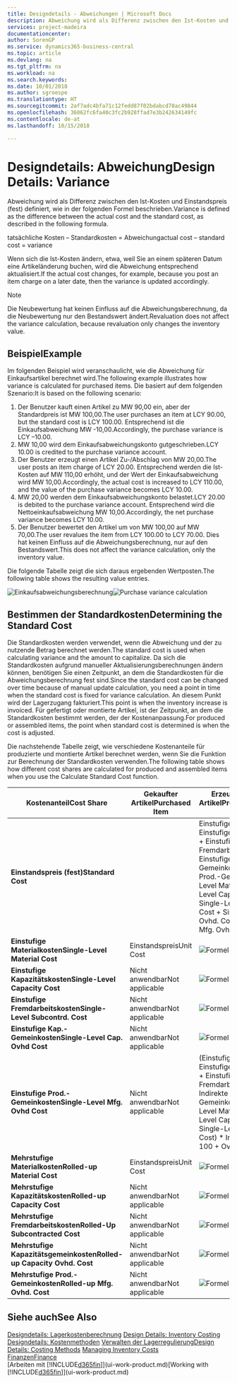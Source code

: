 ```yaml
---
title: Designdetails - Abweichungen | Microsoft Docs
description: Abweichung wird als Differenz zwischen den Ist-Kosten und Einstandspreis (fest) definiert, wie in der folgenden Formel beschrieben.
services: project-madeira
documentationcenter: 
author: SorenGP
ms.service: dynamics365-business-central
ms.topic: article
ms.devlang: na
ms.tgt_pltfrm: na
ms.workload: na
ms.search.keywords: 
ms.date: 10/01/2018
ms.author: sgroespe
ms.translationtype: HT
ms.sourcegitcommit: 2af7adc4bfa71c12fedd87f02bdabcd78ac49844
ms.openlocfilehash: 36062fc6fa40c3fc2b928ffad7e3b242634149fc
ms.contentlocale: de-at
ms.lasthandoff: 10/15/2018

---
```

# <a name="design-details-variance"></a><span data-ttu-id="d081f-103">Designdetails: Abweichung</span><span class="sxs-lookup"><span data-stu-id="d081f-103">Design Details: Variance</span></span>
<span data-ttu-id="d081f-104">Abweichung wird als Differenz zwischen den Ist-Kosten und Einstandspreis (fest) definiert, wie in der folgenden Formel beschrieben.</span><span class="sxs-lookup"><span data-stu-id="d081f-104">Variance is defined as the difference between the actual cost and the standard cost, as described in the following formula.</span></span>  

 <span data-ttu-id="d081f-105">tatsächliche Kosten – Standardkosten = Abweichung</span><span class="sxs-lookup"><span data-stu-id="d081f-105">actual cost – standard cost = variance</span></span>  

 <span data-ttu-id="d081f-106">Wenn sich die Ist-Kosten ändern, etwa, weil Sie an einem späteren Datum eine Artikeländerung buchen, wird die Abweichung entsprechend aktualisiert.</span><span class="sxs-lookup"><span data-stu-id="d081f-106">If the actual cost changes, for example, because you post an item charge on a later date, then the variance is updated accordingly.</span></span>  

> [!NOTE]  
>  <span data-ttu-id="d081f-107">Die Neubewertung hat keinen Einfluss auf die Abweichungsberechnung, da die Neubewertung nur den Bestandswert ändert.</span><span class="sxs-lookup"><span data-stu-id="d081f-107">Revaluation does not affect the variance calculation, because revaluation only changes the inventory value.</span></span>  

## <a name="example"></a><span data-ttu-id="d081f-108">Beispiel</span><span class="sxs-lookup"><span data-stu-id="d081f-108">Example</span></span>  
 <span data-ttu-id="d081f-109">Im folgenden Beispiel wird veranschaulicht, wie die Abweichung für Einkaufsartikel berechnet wird.</span><span class="sxs-lookup"><span data-stu-id="d081f-109">The following example illustrates how variance is calculated for purchased items.</span></span> <span data-ttu-id="d081f-110">Die basiert auf dem folgenden Szenario:</span><span class="sxs-lookup"><span data-stu-id="d081f-110">It is based on the following scenario:</span></span>  

1.  <span data-ttu-id="d081f-111">Der Benutzer kauft einen Artikel zu MW 90,00 ein, aber der Standardpreis ist MW 100,00.</span><span class="sxs-lookup"><span data-stu-id="d081f-111">The user purchases an item at LCY 90.00, but the standard cost is LCY 100.00.</span></span> <span data-ttu-id="d081f-112">Entsprechend ist die Einkaufsabweichung MW -10,00.</span><span class="sxs-lookup"><span data-stu-id="d081f-112">Accordingly, the purchase variance is LCY –10.00.</span></span>  
2.  <span data-ttu-id="d081f-113">MW 10,00 wird dem Einkaufsabweichungskonto gutgeschrieben.</span><span class="sxs-lookup"><span data-stu-id="d081f-113">LCY 10.00 is credited to the purchase variance account.</span></span>  
3.  <span data-ttu-id="d081f-114">Der Benutzer erzeugt einen Artikel Zu-/Abschlag von MW 20,00.</span><span class="sxs-lookup"><span data-stu-id="d081f-114">The user posts an item charge of LCY 20.00.</span></span> <span data-ttu-id="d081f-115">Entsprechend werden die Ist-Kosten auf MW 110,00 erhöht, und der Wert der Einkaufsabweichung wird MW 10,00.</span><span class="sxs-lookup"><span data-stu-id="d081f-115">Accordingly, the actual cost is increased to LCY 110.00, and the value of the purchase variance becomes LCY 10.00.</span></span>  
4.  <span data-ttu-id="d081f-116">MW 20,00 werden dem Einkaufsabweichungskonto belastet.</span><span class="sxs-lookup"><span data-stu-id="d081f-116">LCY 20.00 is debited to the purchase variance account.</span></span> <span data-ttu-id="d081f-117">Entsprechend wird die Nettoeinkaufsabweichung MW 10,00.</span><span class="sxs-lookup"><span data-stu-id="d081f-117">Accordingly, the net purchase variance becomes LCY 10.00.</span></span>  
5.  <span data-ttu-id="d081f-118">Der Benutzer bewertet den Artikel um von MW 100,00 auf MW 70,00.</span><span class="sxs-lookup"><span data-stu-id="d081f-118">The user revalues the item from LCY 100.00 to LCY 70.00.</span></span> <span data-ttu-id="d081f-119">Dies hat keinen Einfluss auf die Abweichungsberechnung, nur auf den Bestandswert.</span><span class="sxs-lookup"><span data-stu-id="d081f-119">This does not affect the variance calculation, only the inventory value.</span></span>  

 <span data-ttu-id="d081f-120">Die folgende Tabelle zeigt die sich daraus ergebenden Wertposten.</span><span class="sxs-lookup"><span data-stu-id="d081f-120">The following table shows the resulting value entries.</span></span>  

 <span data-ttu-id="d081f-121">![Einkaufsabweichungsberechnung](media/design_details_inventory_costing_11_purchase_variance.png "Einkaufsabweichungsberechnung")</span><span class="sxs-lookup"><span data-stu-id="d081f-121">![Purchase variance calculation](media/design_details_inventory_costing_11_purchase_variance.png "Purchase variance calculation")</span></span>  

## <a name="determining-the-standard-cost"></a><span data-ttu-id="d081f-122">Bestimmen der Standardkosten</span><span class="sxs-lookup"><span data-stu-id="d081f-122">Determining the Standard Cost</span></span>  
 <span data-ttu-id="d081f-123">Die Standardkosten werden verwendet, wenn die Abweichung und der zu nutzende Betrag berechnet werden.</span><span class="sxs-lookup"><span data-stu-id="d081f-123">The standard cost is used when calculating variance and the amount to capitalize.</span></span> <span data-ttu-id="d081f-124">Da sich die Standardkosten aufgrund manueller Aktualisierungsberechnungen ändern können, benötigen Sie einen Zeitpunkt, an dem die Standardkosten für die Abweichungsberechnung fest sind.</span><span class="sxs-lookup"><span data-stu-id="d081f-124">Since the standard cost can be changed over time because of manual update calculation, you need a point in time when the standard cost is fixed for variance calculation.</span></span> <span data-ttu-id="d081f-125">An diesem Punkt wird der Lagerzugang fakturiert.</span><span class="sxs-lookup"><span data-stu-id="d081f-125">This point is when the inventory increase is invoiced.</span></span> <span data-ttu-id="d081f-126">Für gefertigt oder montierte Artikel, ist der Zeitpunkt, an dem die Standardkosten bestimmt werden, der der Kostenanpassung.</span><span class="sxs-lookup"><span data-stu-id="d081f-126">For produced or assembled items, the point when standard cost is determined is when the cost is adjusted.</span></span>  

 <span data-ttu-id="d081f-127">Die nachstehende Tabelle zeigt, wie verschiedene Kostenanteile für produzierte und montierte Artikel berechnet werden, wenn Sie die Funktion zur Berechnung der Standardkosten verwenden.</span><span class="sxs-lookup"><span data-stu-id="d081f-127">The following table shows how different cost shares are calculated for produced and assembled items when you use the Calculate Standard Cost function.</span></span>  

|<span data-ttu-id="d081f-128">Kostenanteil</span><span class="sxs-lookup"><span data-stu-id="d081f-128">Cost Share</span></span>|<span data-ttu-id="d081f-129">Gekaufter Artikel</span><span class="sxs-lookup"><span data-stu-id="d081f-129">Purchased Item</span></span>|<span data-ttu-id="d081f-130">Erzeugter/Montierter Artikel</span><span class="sxs-lookup"><span data-stu-id="d081f-130">Produced/Assembled Item</span></span>|  
|----------------|--------------------|------------------------------|  
|<span data-ttu-id="d081f-131">**Einstandspreis (fest)**</span><span class="sxs-lookup"><span data-stu-id="d081f-131">**Standard Cost**</span></span>||<span data-ttu-id="d081f-132">Einstufige Materialkosten + Einstufige Kapazitätskosten + Einstufige Fremdarbeitskosten + Einstufige Kap.-Gemeinkosten + Einstufige Prod.-Gemeinkosten</span><span class="sxs-lookup"><span data-stu-id="d081f-132">Single-Level Material Cost + Single-Level Capacity Cost + Single-Level Subcontrd. Cost + Single-Level Cap. Ovhd. Cost + Single-Level Mfg. Ovhd. Cost</span></span>|  
|<span data-ttu-id="d081f-133">**Einstufige Materialkosten**</span><span class="sxs-lookup"><span data-stu-id="d081f-133">**Single-Level Material Cost**</span></span>|<span data-ttu-id="d081f-134">Einstandspreis</span><span class="sxs-lookup"><span data-stu-id="d081f-134">Unit Cost</span></span>|<span data-ttu-id="d081f-135">![Formel 1](media/design_details_inventory_costing_11_equation_1.png "Formel 1")</span><span class="sxs-lookup"><span data-stu-id="d081f-135">![Equation 1](media/design_details_inventory_costing_11_equation_1.png "Equation 1")</span></span>|  
|<span data-ttu-id="d081f-136">**Einstufige Kapazitätskosten**</span><span class="sxs-lookup"><span data-stu-id="d081f-136">**Single-Level Capacity Cost**</span></span>|<span data-ttu-id="d081f-137">Nicht anwendbar</span><span class="sxs-lookup"><span data-stu-id="d081f-137">Not applicable</span></span>|<span data-ttu-id="d081f-138">![Formel 2](media/design_details_inventory_costing_11_equation_2.png "Formel 2")</span><span class="sxs-lookup"><span data-stu-id="d081f-138">![Equation 2](media/design_details_inventory_costing_11_equation_2.png "Equation 2")</span></span>|  
|<span data-ttu-id="d081f-139">**Einstufige Fremdarbeitskosten**</span><span class="sxs-lookup"><span data-stu-id="d081f-139">**Single-Level Subcontrd. Cost**</span></span>|<span data-ttu-id="d081f-140">Nicht anwendbar</span><span class="sxs-lookup"><span data-stu-id="d081f-140">Not applicable</span></span>|<span data-ttu-id="d081f-141">![Formel 3](media/design_details_inventory_costing_11_equation_3.png "Formel 3")</span><span class="sxs-lookup"><span data-stu-id="d081f-141">![Equation 3](media/design_details_inventory_costing_11_equation_3.png "Equation 3")</span></span>|  
|<span data-ttu-id="d081f-142">**Einstufige Kap.-Gemeinkosten**</span><span class="sxs-lookup"><span data-stu-id="d081f-142">**Single-Level Cap. Ovhd Cost**</span></span>|<span data-ttu-id="d081f-143">Nicht anwendbar</span><span class="sxs-lookup"><span data-stu-id="d081f-143">Not applicable</span></span>|<span data-ttu-id="d081f-144">![Formel 4](media/design_details_inventory_costing_11_equation_4.png "Formel 4")</span><span class="sxs-lookup"><span data-stu-id="d081f-144">![Equation 4](media/design_details_inventory_costing_11_equation_4.png "Equation 4")</span></span>|  
|<span data-ttu-id="d081f-145">**Einstufige Prod.-Gemeinkosten**</span><span class="sxs-lookup"><span data-stu-id="d081f-145">**Single-Level Mfg. Ovhd Cost**</span></span>|<span data-ttu-id="d081f-146">Nicht anwendbar</span><span class="sxs-lookup"><span data-stu-id="d081f-146">Not applicable</span></span>|<span data-ttu-id="d081f-147">(Einstufige Materialkosten + Einstufige Kapazitätskosten + Einstufige Fremdarbeitskosten) \* Indirekte Kosten %/100 + Gemeinkostensatz</span><span class="sxs-lookup"><span data-stu-id="d081f-147">(Single-Level Material Cost + Single-Level Capacity Cost + Single-Level Subcontrd. Cost) \* Indirect Cost % / 100 + Overhead Rate</span></span>|  
|<span data-ttu-id="d081f-148">**Mehrstufige Materialkosten**</span><span class="sxs-lookup"><span data-stu-id="d081f-148">**Rolled-up Material Cost**</span></span>|<span data-ttu-id="d081f-149">Einstandspreis</span><span class="sxs-lookup"><span data-stu-id="d081f-149">Unit Cost</span></span>|<span data-ttu-id="d081f-150">![Formel 5](media/design_details_inventory_costing_11_equation_5.png "Formel 5")</span><span class="sxs-lookup"><span data-stu-id="d081f-150">![Equation 5](media/design_details_inventory_costing_11_equation_5.png "Equation 5")</span></span>|  
|<span data-ttu-id="d081f-151">**Mehrstufige Kapazitätskosten**</span><span class="sxs-lookup"><span data-stu-id="d081f-151">**Rolled-up Capacity Cost**</span></span>|<span data-ttu-id="d081f-152">Nicht anwendbar</span><span class="sxs-lookup"><span data-stu-id="d081f-152">Not applicable</span></span>|<span data-ttu-id="d081f-153">![Formel 6](media/design_details_inventory_costing_11_equation_6.png "Formel 6")</span><span class="sxs-lookup"><span data-stu-id="d081f-153">![Equation 6](media/design_details_inventory_costing_11_equation_6.png "Equation 6")</span></span>|  
|<span data-ttu-id="d081f-154">**Mehrstufige Fremdarbeitskosten**</span><span class="sxs-lookup"><span data-stu-id="d081f-154">**Rolled-Up Subcontracted Cost**</span></span>|<span data-ttu-id="d081f-155">Nicht anwendbar</span><span class="sxs-lookup"><span data-stu-id="d081f-155">Not applicable</span></span>|<span data-ttu-id="d081f-156">![Formel 7](media/design_details_inventory_costing_11_equation_7.png "Formel 7")</span><span class="sxs-lookup"><span data-stu-id="d081f-156">![Equation 7](media/design_details_inventory_costing_11_equation_7.png "Equation 7")</span></span>|  
|<span data-ttu-id="d081f-157">**Mehrstufige Kapazitätsgemeinkosten**</span><span class="sxs-lookup"><span data-stu-id="d081f-157">**Rolled-up Capacity Ovhd. Cost**</span></span>|<span data-ttu-id="d081f-158">Nicht anwendbar</span><span class="sxs-lookup"><span data-stu-id="d081f-158">Not applicable</span></span>|<span data-ttu-id="d081f-159">![Formel 8](media/design_details_inventory_costing_11_equation_8.png "Formel 8")</span><span class="sxs-lookup"><span data-stu-id="d081f-159">![Equation 8](media/design_details_inventory_costing_11_equation_8.png "Equation 8")</span></span>|  
|<span data-ttu-id="d081f-160">**Mehrstufige Prod.-Gemeinkosten**</span><span class="sxs-lookup"><span data-stu-id="d081f-160">**Rolled-up Mfg. Ovhd. Cost**</span></span>|<span data-ttu-id="d081f-161">Nicht anwendbar</span><span class="sxs-lookup"><span data-stu-id="d081f-161">Not applicable</span></span>|<span data-ttu-id="d081f-162">![Formel 9](media/design_details_inventory_costing_11_equation_9.png "Formel 9")</span><span class="sxs-lookup"><span data-stu-id="d081f-162">![Equation 9](media/design_details_inventory_costing_11_equation_9.png "Equation 9")</span></span>|  

## <a name="see-also"></a><span data-ttu-id="d081f-163">Siehe auch</span><span class="sxs-lookup"><span data-stu-id="d081f-163">See Also</span></span>  
 <span data-ttu-id="d081f-164">[Designdetails: Lagerkostenberechnung](design-details-inventory-costing.md) </span><span class="sxs-lookup"><span data-stu-id="d081f-164">[Design Details: Inventory Costing](design-details-inventory-costing.md) </span></span>  
 <span data-ttu-id="d081f-165">[Designdetails: Kostenmethoden](design-details-costing-methods.md) [Verwalten der Lagerregulierung](finance-manage-inventory-costs.md)</span><span class="sxs-lookup"><span data-stu-id="d081f-165">[Design Details: Costing Methods](design-details-costing-methods.md) [Managing Inventory Costs](finance-manage-inventory-costs.md)</span></span>  
 [<span data-ttu-id="d081f-166">Finanzen</span><span class="sxs-lookup"><span data-stu-id="d081f-166">Finance</span></span>](finance.md)  
 <span data-ttu-id="d081f-167">[Arbeiten mit [!INCLUDE[d365fin](includes/d365fin_md.md)]](ui-work-product.md)</span><span class="sxs-lookup"><span data-stu-id="d081f-167">[Working with [!INCLUDE[d365fin](includes/d365fin_md.md)]](ui-work-product.md)</span></span>

